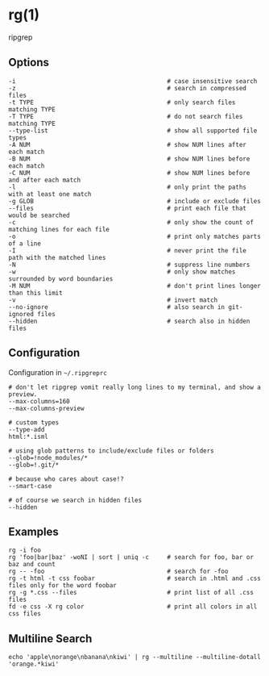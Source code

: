 
# rg(1)

ripgrep

## Options

    -i                                          # case insensitive search
    -z                                          # search in compressed files
    -t TYPE                                     # only search files matching TYPE
    -T TYPE                                     # do not search files matching TYPE
    --type-list                                 # show all supported file types
    -A NUM                                      # show NUM lines after each match
    -B NUM                                      # show NUM lines before each match
    -C NUM                                      # show NUM lines before and after each match
    -l                                          # only print the paths with at least one match
    -g GLOB                                     # include or exclude files
    --files                                     # print each file that would be searched
    -c                                          # only show the count of matching lines for each file
    -o                                          # print only matches parts of a line
    -I                                          # never print the file path with the matched lines
    -N                                          # suppress line numbers
    -w                                          # only show matches surrounded by word boundaries
    -M NUM                                      # don't print lines longer than this limit
    -v                                          # invert match
    --no-ignore                                 # also search in git-ignored files
    --hidden                                    # search also in hidden files

## Configuration

Configuration in `~/.ripgreprc`

    # don't let ripgrep vomit really long lines to my terminal, and show a preview.
    --max-columns=160
    --max-columns-preview

    # custom types
    --type-add
    html:*.isml

    # using glob patterns to include/exclude files or folders
    --glob=!node_modules/*
    --glob=!.git/*

    # because who cares about case!?
    --smart-case

    # of course we search in hidden files
    --hidden

## Examples

    rg -i foo
    rg 'foo|bar|baz' -woNI | sort | uniq -c     # search for foo, bar or baz and count
    rg -- -foo                                  # search for -foo
    rg -t html -t css foobar                    # search in .html and .css files only for the word foobar
    rg -g *.css --files                         # print list of all .css files
    fd -e css -X rg color                       # print all colors in all css files

## Multiline Search

    echo 'apple\norange\nbanana\nkiwi' | rg --multiline --multiline-dotall 'orange.*kiwi'

